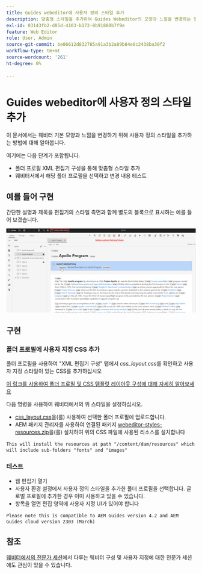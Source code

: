 ```yaml
---
title: Guides webeditor에 사용자 정의 스타일 추가
description: 맞춤형 스타일을 추가하여 Guides Webeditor의 모양과 느낌을 변경하는 방법을 알아봅니다.
exl-id: 03143fb2-d05d-4103-b172-8b91880b7f9e
feature: Web Editor
role: User, Admin
source-git-commit: be06612d832785a91a3b2a89b84e0c2438ba30f2
workflow-type: tm+mt
source-wordcount: '261'
ht-degree: 0%

---
```


# Guides webeditor에 사용자 정의 스타일 추가

이 문서에서는 웨비터 기본 모양과 느낌을 변경하기 위해 사용자 정의 스타일을 추가하는 방법에 대해 알아봅니다.

여기에는 다음 단계가 포함됩니다.
- 폴더 프로필 XML 편집기 구성을 통해 맞춤형 스타일 추가
- 웨비터서에서 해당 폴더 프로필을 선택하고 변경 내용 테스트


## 예를 들어 구현

간단한 설명과 제목을 편집기의 스타일 측면과 함께 별도의 블록으로 표시하는 예를 들어 보겠습니다.

![사용자 지정 스타일로 웨비터 미리 보기](../../../assets/authoring/webeditor-customstyles-preview.png)


## 구현


### 폴더 프로필에 사용자 지정 CSS 추가

폴더 프로필을 사용하여 &quot;XML 편집기 구성&quot; 탭에서 *css_layout.css*&#x200B;를 확인하고 사용자 지정 스타일이 있는 CSS를 추가하십시오

[이 링크를 사용하여 폴더 프로필 및 CSS 템플릿 레이아웃 구성에 대해 자세히 알아보세요](https://experienceleague.adobe.com/docs/experience-manager-guides-learn/videos/advanced-user-guide/editor-configuration.html?lang=ko#customize-the-css-template-layout)

다음 명령을 사용하여 웨비터에서의 위 스타일을 설정하십시오.
- [css_layout.css](../../../assets/authoring/webeditor-customstyles-css_layout.css)을(를) 사용하여 선택한 폴더 프로필에 업로드합니다.
- AEM 패키지 관리자를 사용하여 연결된 패키지 [webeditor-styles-resources.zip](../../../assets/authoring/webeditor-styles-resources.zip)을(를) 설치하여 위의 CSS 파일에 사용된 리소스를 설치합니다

```
This will install the resources at path "/content/dam/resources" which will include sub-folders "fonts" and "images"
```


### 테스트

- 웹 편집기 열기
- 사용자 환경 설정에서 사용자 정의 스타일을 추가한 폴더 프로필을 선택합니다. 글로벌 프로필에 추가한 경우 이미 사용하고 있을 수 있습니다.
- 항목을 열면 편집 영역에 사용자 지정 UI가 있어야 합니다

```
Please note this is compatible to AEM Guides version 4.2 and AEM Guides cloud version 2303 (March)
```


## 참조

[웨비터에서의 전문가 세션](https://experienceleague.adobe.com/docs/experience-manager-guides-learn/tutorials/knowledge-base/expert-session/webbased-authoring-jan2023.html?lang=ko)에서 다루는 웨비터 구성 및 사용자 지정에 대한 전문가 세션에도 관심이 있을 수 있습니다.
